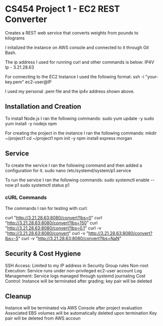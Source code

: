 # CS454 Project 1 - EC2 REST Converter

Creates a REST web service that converts weights from pounds to kilograms

I initalized the instance on AWS console and connected to it through Git Bash.

The ip address I used for running curl and other commands is below:
IP4V Ip - 3.21.28.63

For connecting to the EC2 Instance I used the following format:
ssh -i "your-key.pem" ec2-user@IP

I used my personal .pem file and the ip4v address shown above.

## Installation and Creation
To install Node.js I ran the following commands:
sudo yum update -y
sudo yum install -y nodejs npm

For creating the project in the instance I ran the following commands:
mkdir ~/project1
cd ~/project1
npm init -y
npm install express morgan

## Service
To create the service I ran the following command and then added a configuration for it.
sudo nano /etc/systemd/system/p1.service

To run the service I ran the following commands:
sudo systemctl enable --now p1
sudo systemctl status p1

### cURL Commands
The commands I ran for testing with curl:

curl "http://3.21.28.63:8080/convert?lbs=0" 
curl "http://3.21.28.63:8080/convert?lbs=150"
curl "http://3.21.28.63:8080/convert?lbs=0.1"
curl -v "http://3.21.28.63:8080/convert"
curl -v "http://3.21.28.63:8080/convert?lbs=-5"
curl -v "http://3.21.28.63:8080/convert?lbs=NaN"

## Security & Cost Hygiene
SSH Access: Limited to my IP address in Security Group rules
Non-root Execution: Service runs under non-privileged ec2-user account
Log Management: Service logs managed through systemd journaling
Cost Control: Instance will be terminated after grading; key pair will be deleted

## Cleanup
Instance will be terminated via AWS Console after project evaluation
Associated EBS volumes will be automatically deleted upon termination
Key pair will be deleted from AWS accoun
